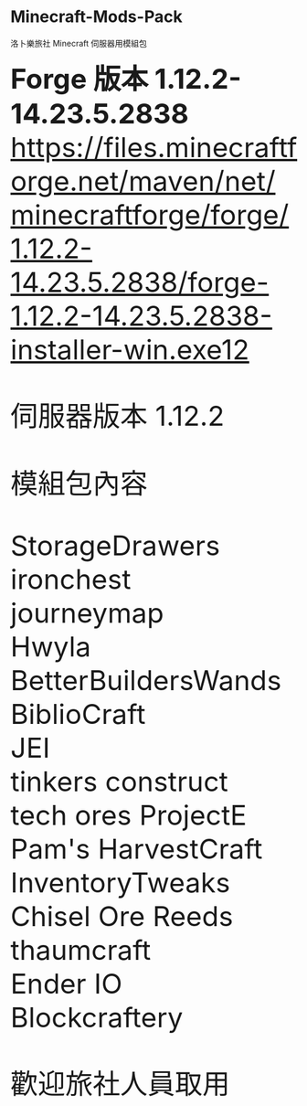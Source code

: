 # Minecraft-Mods-Pack
洛卜樂旅社 Minecraft 伺服器用模組包

<b><font size="20"> Forge 版本 1.12.2-14.23.5.2838 </br></b>
https://files.minecraftforge.net/maven/net/minecraftforge/forge/1.12.2-14.23.5.2838/forge-1.12.2-14.23.5.2838-installer-win.exe12</b>

伺服器版本 1.12.2</b>

模組包內容

StorageDrawers                     
ironchest                                   
journeymap                              
Hwyla                                       
BetterBuildersWands             
BiblioCraft                                
JEI                                                                 
tinkers construct                     
tech ores
ProjectE                                     
Pam's HarvestCraft                
InventoryTweaks                    
Chisel
Ore Reeds                                 
thaumcraft                                
Ender IO                                    
Blockcraftery

歡迎旅社人員取用
